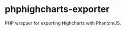 phphighcharts-exporter
======================

PHP wrapper for exporting Highcharts with PhantomJS.
